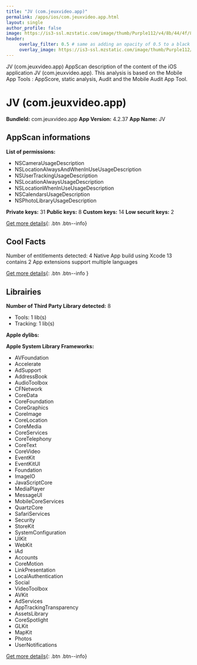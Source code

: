 ```yaml
---
title: "JV (com.jeuxvideo.app)"
permalink: /apps/ios/com.jeuxvideo.app.html
layout: single
author_profile: false
image: https://is3-ssl.mzstatic.com/image/thumb/Purple112/v4/8b/44/4f/8b444feb-ea42-afbf-8f8d-b6ad22abd1d8/AppIcon-1x_U007emarketing-0-7-0-85-220.png/512x512bb.jpg
header: 
     overlay_filter: 0.5 # same as adding an opacity of 0.5 to a black background
     overlay_image: https://is3-ssl.mzstatic.com/image/thumb/Purple112/v4/8b/44/4f/8b444feb-ea42-afbf-8f8d-b6ad22abd1d8/AppIcon-1x_U007emarketing-0-7-0-85-220.png/512x512bb.jpg
---
```

JV (com.jeuxvideo.app) AppScan description of the content of the iOS application JV (com.jeuxvideo.app). This analysis is based on the Mobile App Tools : AppScore, static analysis, Audit and the Mobile Audit App Tool.

# JV (com.jeuxvideo.app)

**BundleId:** com.jeuxvideo.app
**App Version:** 4.2.37
**App Name:** JV


## AppScan informations 

**List of permissions:** 
- NSCameraUsageDescription
- NSLocationAlwaysAndWhenInUseUsageDescription
- NSUserTrackingUsageDescription
- NSLocationAlwaysUsageDescription
- NSLocationWhenInUseUsageDescription
- NSCalendarsUsageDescription
- NSPhotoLibraryUsageDescription
  
  
**Private keys:** 31
**Public keys:** 8
**Custom keys:** 14
**Low securit keys:** 2
  
[Get more details](/pricing.html){: .btn .btn--info}

## Cool Facts

Number of entitlements detected: 4
Native App
build using Xcode 13
contains 2 App extensions
support multiple languages
  
[Get more details](/pricing.html){: .btn .btn--info }

## Librairies 
**Number of Third Party Library detected:** 8
- Tools: 1 lib(s)
- Tracking: 1 lib(s)


**Apple dylibs:**


**Apple System Library Frameworks:**
- AVFoundation
- Accelerate
- AdSupport
- AddressBook
- AudioToolbox
- CFNetwork
- CoreData
- CoreFoundation
- CoreGraphics
- CoreImage
- CoreLocation
- CoreMedia
- CoreServices
- CoreTelephony
- CoreText
- CoreVideo
- EventKit
- EventKitUI
- Foundation
- ImageIO
- JavaScriptCore
- MediaPlayer
- MessageUI
- MobileCoreServices
- QuartzCore
- SafariServices
- Security
- StoreKit
- SystemConfiguration
- UIKit
- WebKit
- iAd
- Accounts
- CoreMotion
- LinkPresentation
- LocalAuthentication
- Social
- VideoToolbox
- AVKit
- AdServices
- AppTrackingTransparency
- AssetsLibrary
- CoreSpotlight
- GLKit
- MapKit
- Photos
- UserNotifications


  
[Get more details](/pricing.html){: .btn .btn--info}

